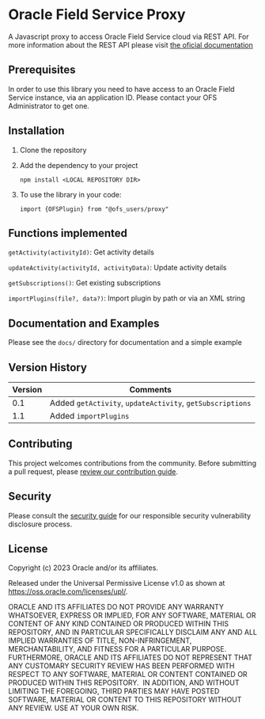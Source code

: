 # Oracle Field Service Proxy

A Javascript proxy to access Oracle Field Service cloud via REST API. For more information about the REST API please visit [the oficial documentation](https://www.oracle.com/pls/topic/lookup?ctx=en/cloud/saas/field-service&ID=field-service)

## Prerequisites

In order to use this library you need to have access to an Oracle Field Service instance, via an application ID. Please contact your OFS Administrator to get one.

## Installation

1. Clone the repository

2. Add the dependency to your project
   
   `npm install <LOCAL REPOSITORY DIR>`

3. To use the library in your code:

   `import {OFSPlugin} from "@ofs_users/proxy"`

## Functions implemented

`getActivity(activityId)`: Get activity details

`updateActivity(activityId, activityData)`: Update activity details

`getSubscriptions()`: Get existing subscriptions

`importPlugins(file?, data?)`: Import plugin by path or via an XML string

## Documentation and Examples

Please see the `docs/` directory for documentation and a simple example

## Version History

| Version | Comments |
| ---------| ----------- |
| 0.1| Added `getActivity`, `updateActivity`, `getSubscriptions` |
| 1.1| Added `importPlugins` |

## Contributing

This project welcomes contributions from the community. Before submitting a pull
request, please [review our contribution guide](./CONTRIBUTING.md).

## Security

Please consult the [security guide](./SECURITY.md) for our responsible security
vulnerability disclosure process.

## License

Copyright (c) 2023 Oracle and/or its affiliates.

Released under the Universal Permissive License v1.0 as shown at
<https://oss.oracle.com/licenses/upl/>.

ORACLE AND ITS AFFILIATES DO NOT PROVIDE ANY WARRANTY WHATSOEVER, EXPRESS OR IMPLIED, FOR ANY SOFTWARE, MATERIAL OR CONTENT OF ANY KIND CONTAINED OR PRODUCED WITHIN THIS REPOSITORY, AND IN PARTICULAR SPECIFICALLY DISCLAIM ANY AND ALL IMPLIED WARRANTIES OF TITLE, NON-INFRINGEMENT, MERCHANTABILITY, AND FITNESS FOR A PARTICULAR PURPOSE.  FURTHERMORE, ORACLE AND ITS AFFILIATES DO NOT REPRESENT THAT ANY CUSTOMARY SECURITY REVIEW HAS BEEN PERFORMED WITH RESPECT TO ANY SOFTWARE, MATERIAL OR CONTENT CONTAINED OR PRODUCED WITHIN THIS REPOSITORY.  IN ADDITION, AND WITHOUT LIMITING THE FOREGOING, THIRD PARTIES MAY HAVE POSTED SOFTWARE, MATERIAL OR CONTENT TO THIS REPOSITORY WITHOUT ANY REVIEW. USE AT YOUR OWN RISK.
